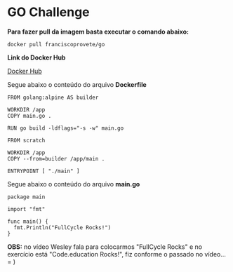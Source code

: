 # GO Challenge

**Para fazer pull da imagem basta executar o comando abaixo:**

`docker pull franciscoprovete/go`


**Link do Docker Hub**

[Docker Hub](https://hub.docker.com/r/franciscoprovete/go)


Segue abaixo o conteúdo do arquivo **Dockerfile**

```
FROM golang:alpine AS builder

WORKDIR /app
COPY main.go .

RUN go build -ldflags="-s -w" main.go

FROM scratch

WORKDIR /app
COPY --from=builder /app/main .

ENTRYPOINT [ "./main" ]
```


Segue abaixo o conteúdo do arquivo **main.go**

```
package main

import "fmt"

func main() {
  fmt.Println("FullCycle Rocks!")
}
```

**OBS:** no vídeo Wesley fala para colocarmos "FullCycle Rocks" e no exercício está "Code.education Rocks!", fiz conforme o passado no vídeo... = )
